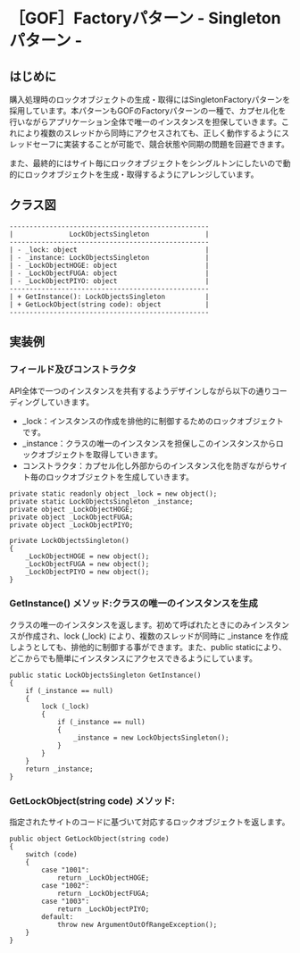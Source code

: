 # ［GOF］Factoryパターン - Singletonパターン -

## はじめに
購入処理時のロックオブジェクトの生成・取得にはSingletonFactoryパターンを採用しています。本パターンもGOFのFactoryパターンの一種で、カプセル化を行いながらアプリケーション全体で唯一のインスタンスを担保していきます。これにより複数のスレッドから同時にアクセスされても、正しく動作するようにスレッドセーフに実装することが可能で、競合状態や同期の問題を回避できます。

また、最終的にはサイト毎にロックオブジェクトをシングルトンにしたいので動的にロックオブジェクトを生成・取得するようにアレンジしています。

## クラス図
```
--------------------------------------------------
|              LockObjectsSingleton              |
--------------------------------------------------
| - _lock: object                                |
| - _instance: LockObjectsSingleton              |
| - _LockObjectHOGE: object                      |
| - _LockObjectFUGA: object                      |
| - _LockObjectPIYO: object                      |
--------------------------------------------------
| + GetInstance(): LockObjectsSingleton          |
| + GetLockObject(string code): object           |
--------------------------------------------------
```

## 実装例
### フィールド及びコンストラクタ
API全体で一つのインスタンスを共有するようデザインしながら以下の通りコーディングしていきます。

- _lock：インスタンスの作成を排他的に制御するためのロックオブジェクトです。
- _instance：クラスの唯一のインスタンスを担保しこのインスタンスからロックオブジェクトを取得していきます。
- コンストラクタ：カプセル化し外部からのインスタンス化を防ぎながらサイト毎のロックオブジェクトを生成していきます。

```
private static readonly object _lock = new object();
private static LockObjectsSingleton _instance;
private object _LockObjectHOGE;
private object _LockObjectFUGA;
private object _LockObjectPIYO;

private LockObjectsSingleton()
{
    _LockObjectHOGE = new object();
    _LockObjectFUGA = new object();
    _LockObjectPIYO = new object();
}
```

### GetInstance() メソッド:クラスの唯一のインスタンスを生成
クラスの唯一のインスタンスを返します。初めて呼ばれたときにのみインスタンスが作成され、lock (_lock) により、複数のスレッドが同時に _instance を作成しようとしても、排他的に制御する事ができます。また、public staticにより、どこからでも簡単にインスタンスにアクセスできるようにしています。
```
public static LockObjectsSingleton GetInstance()
{
    if (_instance == null)
    {
        lock (_lock)
        {
            if (_instance == null)
            {
                _instance = new LockObjectsSingleton();
            }
        }
    }
    return _instance;
}
```
### GetLockObject(string code) メソッド:
指定されたサイトのコードに基づいて対応するロックオブジェクトを返します。
```
public object GetLockObject(string code)
{
    switch (code)
    {
        case "1001":
            return _LockObjectHOGE;
        case "1002":
            return _LockObjectFUGA;
        case "1003":
            return _LockObjectPIYO;
        default:
            throw new ArgumentOutOfRangeException();
    }
}

```